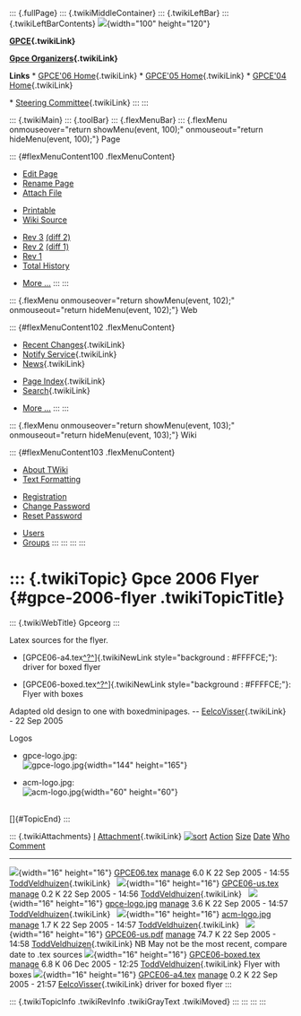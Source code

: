 ::: {.fullPage}
::: {.twikiMiddleContainer}
::: {.twikiLeftBar}
::: {.twikiLeftBarContents}
![](../pub/Gpceorg/WebLeftBar/gpce-logo.jpg){width="100" height="120"}

**[GPCE](../Gpce/WebHome){.twikiLink}**

**[Gpce Organizers](WebHome){.twikiLink}**

**Links** \* [GPCE\'06 Home](../GPCE06/WebHome){.twikiLink} \* [GPCE\'05
Home](../Gpce05/WebHome){.twikiLink} \* [GPCE\'04
Home](../Gpce04/WebHome){.twikiLink}

\* [Steering Committee](../Gpce/SteeringCommittee){.twikiLink}
:::
:::

::: {.twikiMain}
::: {.toolBar}
::: {.flexMenuBar}
::: {.flexMenu onmouseover="return showMenu(event, 100);" onmouseout="return hideMenu(event, 100);"}
Page

::: {#flexMenuContent100 .flexMenuContent}
-   [Edit
    Page](http://www.program-transformation.org/edit/Gpceorg/Gpce2006Flyer?t=1536827633)
-   [Rename
    Page](http://www.program-transformation.org/rename/Gpceorg/Gpce2006Flyer)
-   [Attach
    File](http://www.program-transformation.org/attach/Gpceorg/Gpce2006Flyer)

<!-- -->

-   [Printable](http://www.program-transformation.org/view/Gpceorg/Gpce2006Flyer?skin=print.pattern)
-   [Wiki
    Source](http://www.program-transformation.org/view/Gpceorg/Gpce2006Flyer?skin=text&raw=on&contenttype=text/plain)

<!-- -->

-   [Rev
    3](http://www.program-transformation.org/view/Gpceorg/Gpce2006Flyer?rev=1.3)
    [(diff 2)](http://www.program-transformation.org/rdiff/Gpceorg/Gpce2006Flyer?rev1=1.3&rev2=1.2)
-   [Rev
    2](http://www.program-transformation.org/view/Gpceorg/Gpce2006Flyer?rev=1.2)
    [(diff 1)](http://www.program-transformation.org/rdiff/Gpceorg/Gpce2006Flyer?rev1=1.2&rev2=1.1)
-   [Rev
    1](http://www.program-transformation.org/view/Gpceorg/Gpce2006Flyer?rev=1.1)
-   [Total
    History](http://www.program-transformation.org/rdiff/Gpceorg/Gpce2006Flyer)

<!-- -->

-   [More
    \...](http://www.program-transformation.org/oops/Gpceorg/Gpce2006Flyer?template=oopsmore&param1=1.3&param2=1.3)
:::
:::

::: {.flexMenu onmouseover="return showMenu(event, 102);" onmouseout="return hideMenu(event, 102);"}
Web

::: {#flexMenuContent102 .flexMenuContent}
-   [Recent Changes](WebChanges){.twikiLink}
-   [Notify Service](WebNotify){.twikiLink}
-   [News](WebNews){.twikiLink}

<!-- -->

-   [Page Index](WebIndex){.twikiLink}
-   [Search](WebSearch){.twikiLink}

<!-- -->

-   [More
    \...](http://www.program-transformation.org/oops/Gpceorg/Gpce2006Flyer?template=oopsmore&param1=1.3&param2=1.3)
:::
:::

::: {.flexMenu onmouseover="return showMenu(event, 103);" onmouseout="return hideMenu(event, 103);"}
Wiki

::: {#flexMenuContent103 .flexMenuContent}
-   [About
    TWiki](http://www.program-transformation.org/view/TWiki/WebHome)
-   [Text
    Formatting](http://www.program-transformation.org/view/TWiki/TextFormattingRules)

<!-- -->

-   [Registration](http://www.program-transformation.org/view/TWiki/TWikiRegistration)
-   [Change
    Password](http://www.program-transformation.org/view/TWiki/ChangePassword)
-   [Reset
    Password](http://www.program-transformation.org/view/TWiki/ResetPassword)

<!-- -->

-   [Users](http://www.program-transformation.org/view/Main/TWikiUsers)
-   [Groups](http://www.program-transformation.org/view/Main/TWikiGroups)
:::
:::
:::
:::

::: {.twikiTopic}
Gpce 2006 Flyer {#gpce-2006-flyer .twikiTopicTitle}
===============

::: {.twikiWebTitle}
Gpceorg
:::

Latex sources for the flyer.

-   [GPCE06-a4.tex[^?^](http://www.program-transformation.org/edit/Gpceorg/PubGpceorgGpce2006FlyerGPCE06-a4tex?topicparent=Gpceorg.Gpce2006Flyer)]{.twikiNewLink
    style="background : #FFFFCE;"}: driver for boxed flyer

<!-- -->

-   [GPCE06-boxed.tex[^?^](http://www.program-transformation.org/edit/Gpceorg/PubGpceorgGpce2006FlyerGPCE06-boxedtex?topicparent=Gpceorg.Gpce2006Flyer)]{.twikiNewLink
    style="background : #FFFFCE;"}: Flyer with boxes

Adapted old design to one with boxedminipages. \--
[EelcoVisser](../Main/EelcoVisser){.twikiLink} - 22 Sep 2005

Logos

-   gpce-logo.jpg:\
    ![gpce-logo.jpg](../pub/Gpceorg/Gpce2006Flyer/gpce-logo.jpg){width="144"
    height="165"}

<!-- -->

-   acm-logo.jpg:\
    ![acm-logo.jpg](../pub/Gpceorg/Gpce2006Flyer/acm-logo.jpg){width="60"
    height="60"}

\
[]{#TopicEnd}
:::

::: {.twikiAttachments}
  [I](Gpce2006Flyer@sortcol=0&table=1&up=0#sorted_table "Sort by this column")   [Attachment](../TWiki/FileAttachment){.twikiLink} [![sort](../pub/TWiki/TablePlugin/diamond.gif)](Gpce2006Flyer@sortcol=1&table=1&up=0#sorted_table "Sort by this column")   [Action](Gpce2006Flyer@sortcol=2&table=1&up=0#sorted_table "Sort by this column")                                                                                          [Size](Gpce2006Flyer@sortcol=3&table=1&up=0#sorted_table "Sort by this column") [Date](Gpce2006Flyer@sortcol=4&table=1&up=0#sorted_table "Sort by this column")   [Who](Gpce2006Flyer@sortcol=5&table=1&up=0#sorted_table "Sort by this column")   [Comment](Gpce2006Flyer@sortcol=6&table=1&up=0#sorted_table "Sort by this column")
  ------------------------------------------------------------------------------ ---------------------------------------------------------------------------------------------------------------------------------------------------------------------------- ------------------------------------------------------------------------------------------------------------------------------------------------------------------------ --------------------------------------------------------------------------------- --------------------------------------------------------------------------------- -------------------------------------------------------------------------------- ------------------------------------------------------------------------------------
  ![](../pub/icn/else.gif){width="16" height="16"}                               [GPCE06.tex](../pub/Gpceorg/Gpce2006Flyer/GPCE06.tex)                                                                                                                        [manage](http://www.program-transformation.org/attach/Gpceorg/Gpce2006Flyer?filename=GPCE06.tex&revInfo=1 "change, update, previous revisions, move, delete...")                                                                                     6.0 K 22 Sep 2005 - 14:55                                                               [ToddVeldhuizen](../Main/ToddVeldhuizen){.twikiLink}                              
  ![](../pub/icn/else.gif){width="16" height="16"}                               [GPCE06-us.tex](../pub/Gpceorg/Gpce2006Flyer/GPCE06-us.tex)                                                                                                                  [manage](http://www.program-transformation.org/attach/Gpceorg/Gpce2006Flyer?filename=GPCE06-us.tex&revInfo=1 "change, update, previous revisions, move, delete...")                                                                                  0.2 K 22 Sep 2005 - 14:56                                                               [ToddVeldhuizen](../Main/ToddVeldhuizen){.twikiLink}                              
  ![](../pub/icn/bmp.gif){width="16" height="16"}                                [gpce-logo.jpg](../pub/Gpceorg/Gpce2006Flyer/gpce-logo.jpg)                                                                                                                  [manage](http://www.program-transformation.org/attach/Gpceorg/Gpce2006Flyer?filename=gpce-logo.jpg&revInfo=1 "change, update, previous revisions, move, delete...")                                                                                  3.6 K 22 Sep 2005 - 14:57                                                               [ToddVeldhuizen](../Main/ToddVeldhuizen){.twikiLink}                              
  ![](../pub/icn/bmp.gif){width="16" height="16"}                                [acm-logo.jpg](../pub/Gpceorg/Gpce2006Flyer/acm-logo.jpg)                                                                                                                    [manage](http://www.program-transformation.org/attach/Gpceorg/Gpce2006Flyer?filename=acm-logo.jpg&revInfo=1 "change, update, previous revisions, move, delete...")                                                                                   1.7 K 22 Sep 2005 - 14:57                                                               [ToddVeldhuizen](../Main/ToddVeldhuizen){.twikiLink}                              
  ![](../pub/icn/pdf.gif){width="16" height="16"}                                [GPCE06-us.pdf](../pub/Gpceorg/Gpce2006Flyer/GPCE06-us.pdf)                                                                                                                  [manage](http://www.program-transformation.org/attach/Gpceorg/Gpce2006Flyer?filename=GPCE06-us.pdf&revInfo=1 "change, update, previous revisions, move, delete...")                                                                                 74.7 K 22 Sep 2005 - 14:58                                                               [ToddVeldhuizen](../Main/ToddVeldhuizen){.twikiLink}                             NB May not be the most recent, compare date to .tex sources
  ![](../pub/icn/else.gif){width="16" height="16"}                               [GPCE06-boxed.tex](../pub/Gpceorg/Gpce2006Flyer/GPCE06-boxed.tex)                                                                                                            [manage](http://www.program-transformation.org/attach/Gpceorg/Gpce2006Flyer?filename=GPCE06-boxed.tex&revInfo=1 "change, update, previous revisions, move, delete...")                                                                               6.8 K 06 Dec 2005 - 12:25                                                               [ToddVeldhuizen](../Main/ToddVeldhuizen){.twikiLink}                             Flyer with boxes
  ![](../pub/icn/else.gif){width="16" height="16"}                               [GPCE06-a4.tex](../pub/Gpceorg/Gpce2006Flyer/GPCE06-a4.tex)                                                                                                                  [manage](http://www.program-transformation.org/attach/Gpceorg/Gpce2006Flyer?filename=GPCE06-a4.tex&revInfo=1 "change, update, previous revisions, move, delete...")                                                                                  0.2 K 22 Sep 2005 - 21:57                                                               [EelcoVisser](../Main/EelcoVisser){.twikiLink}                                   driver for boxed flyer
:::

::: {.twikiTopicInfo .twikiRevInfo .twikiGrayText .twikiMoved}
:::
:::
:::
:::
